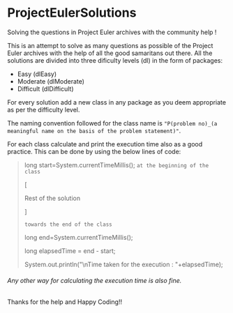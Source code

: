 # ProjectEulerSolutions
Solving the questions in Project Euler archives with the community help !

This is an attempt to solve as many questions as possible of the Project Euler archives with the help of all the good samaritans out there.
All the solutions are divided into three dificulty levels (dl) in the form of packages:

* Easy (dlEasy)
* Moderate (dlModerate)
* Difficult (dlDifficult)

For every solution add a new class in any package as you deem appropriate as per the difficulty level.

The naming convention followed for the class name is `"P(problem no)_(a meaningful name on the basis of the problem statement)"`.

For each class calculate and print the execution time also as a good practice. This can be done by using the below lines of code:
>long start=System.currentTimeMillis(); `at the beginning of the class`
>
>[
>
>Rest of the solution
>
>]
>
> `towards the end of the class`
>
>long end=System.currentTimeMillis();
>
>long elapsedTime = end - start;
>
>System.out.println("\nTime taken for the execution : "+elapsedTime);


###### Any other way for calculating the execution time is also fine.

Thanks for the help and Happy Coding!!
